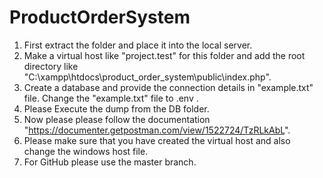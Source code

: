 # ProductOrderSystem

1. First extract the folder and place it into the local server.
2. Make a virtual host like "project.test" for this folder and add the root directory like "C:\xampp\htdocs\product_order_system\public\index.php".
3. Create a database and provide the connection details in "example.txt" file. Change the "example.txt" file to .env .
4. Please Execute the dump from the DB folder.
5. Now please please follow the documentation "https://documenter.getpostman.com/view/1522724/TzRLkAbL". 
6. Please make sure that you have created the virtual host and also change the windows host file.
7. For GitHub please use the master branch.
